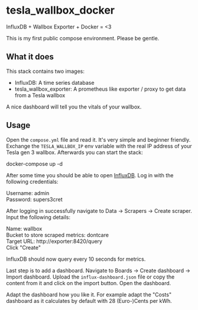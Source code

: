 # tesla_wallbox_docker

InfluxDB + Wallbox Exporter + Docker = <3

This is my first public compose environment. Please be gentle.

## What it does

This stack contains two images:

- InfluxDB: A time series database
- tesla_wallbox_exporter: A prometheus like exporter / proxy to get data from a Tesla wallbox

A nice dashboard will tell you the vitals of your wallbox.

## Usage

Open the `compose.yml` file and read it. It's very simple and beginner friendly. Exchange the `TESLA_WALLBOX_IP` env variable with the real IP address of your Tesla gen 3 wallbox. Afterwards you can start the stack:

   docker-compose up -d

After some time you should be able to open [InfluxDB](http://localhost:8086). Log in with the following credentials:

   Username: admin   
   Password: supers3cret

After logging in successfully navigate to Data -> Scrapers -> Create scraper. Input the following details:

   Name: wallbox   
   Bucket to store scraped metrics: dontcare   
   Target URL: http://exporter:8420/query   
   Click "Create"

InfluxDB should now query every 10 seconds for metrics.

Last step is to add a dashboard. Navigate to Boards -> Create dashboard -> Import dashboard. Upload the `influx-dashboard.json` file or copy the content from it and click on the import button. Open the dashboard.

Adapt the dashboard how you like it. For example adapt the "Costs" dashboard as it calculates by default with 28 (Euro-)Cents per kWh.
